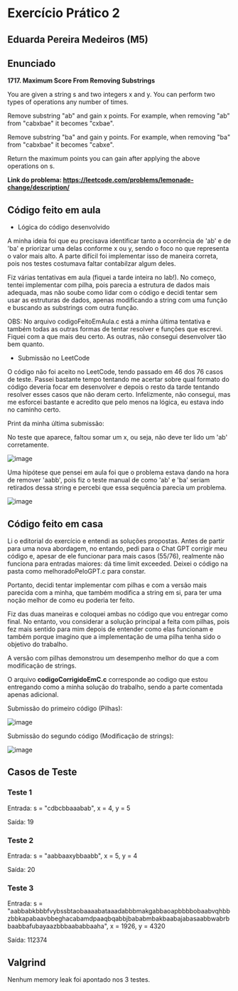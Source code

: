 # Exercício Prático 2

## Eduarda Pereira Medeiros (M5)

## Enunciado 

**1717. Maximum Score From Removing Substrings**

You are given a string s and two integers x and y. You can perform two types of operations any number of times.

Remove substring "ab" and gain x points.
For example, when removing "ab" from "cabxbae" it becomes "cxbae".

Remove substring "ba" and gain y points.
For example, when removing "ba" from "cabxbae" it becomes "cabxe".

Return the maximum points you can gain after applying the above operations on s.

**Link do problema: https://leetcode.com/problems/lemonade-change/description/**

## Código feito em aula

* Lógica do código desenvolvido
  
A minha ideia foi que eu precisava identificar tanto a ocorrência de 'ab' e de 'ba' e priorizar uma delas conforme x ou y, sendo o foco no que representa o valor mais alto.
A parte difícil foi implementar isso de maneira correta, pois nos testes costumava faltar contabilzar algum deles.

Fiz várias tentativas em aula (fiquei a tarde inteira no lab!). No começo, tentei implementar com pilha, pois parecia a estrutura de dados mais adequada, mas não soube como lidar com o código e decidi tentar sem usar as estruturas de dados, apenas modificando a string com uma função e buscando as substrings com outra função.

OBS: No arquivo codigoFeitoEmAula.c está a minha última tentativa e também todas as outras formas de tentar resolver e funções que escrevi. Fiquei com a que mais deu certo. As outras, não consegui desenvolver tão bem quanto.

* Submissão no LeetCode

O código não foi aceito no LeetCode, tendo passado em 46 dos 76 casos de teste.
Passei bastante tempo tentando me acertar sobre qual formato do código deveria focar em desenvolver e depois o resto da tarde tentando resolver esses casos que não deram certo.
Infelizmente, não consegui, mas me esforcei bastante e acredito que pelo menos na lógica, eu estava indo no caminho certo.

Print da minha última submissão:

No teste que aparece, faltou somar um x, ou seja, não deve ter lido um 'ab' corretamente.

![image](https://github.com/user-attachments/assets/8b92d84a-f6a1-448e-8544-56c6852b99db)

Uma hipótese que pensei em aula foi que o problema estava dando na hora de remover 'aabb', pois fiz o teste manual de como 'ab' e 'ba' seriam retirados dessa string e percebi que essa sequência parecia um problema.

![image](https://github.com/user-attachments/assets/4cca26ea-679a-4141-ac8f-152586636316)


## Código feito em casa

Li o editorial do exercício e entendi as soluções propostas. Antes de partir para uma nova abordagem, no entando, pedi para o Chat GPT corrigir meu código e, apesar de ele funcionar para mais casos (55/76), realmente não funciona para entradas maiores: dá time limit exceeded. Deixei o código na pasta como melhoradoPeloGPT.c para constar.

Portanto, decidi tentar implementar com pilhas e com a versão mais parecida com a minha, que também modifica a string em si, para ter uma noção melhor de como eu poderia ter feito.

Fiz das duas maneiras e coloquei ambas no código que vou entregar como final. No entanto, vou considerar a solução principal a feita com pilhas, pois fez mais sentido para mim depois de entender como elas funcionam e também porque imagino que a implementação de uma pilha tenha sido o objetivo do trabalho.

A versão com pilhas demonstrou um desempenho melhor do que a com modificação de strings.

O arquivo **codigoCorrigidoEmC.c** corresponde ao codigo que estou entregando como a minha solução do trabalho, sendo a parte comentada apenas adicional. 

Submissão do primeiro código (Pilhas):

![image](https://github.com/user-attachments/assets/e20e51d9-6439-4edc-bd0f-666e9ecfc379)

Submissão do segundo código (Modificação de strings):

![image](https://github.com/user-attachments/assets/478bc7fa-bc77-41ec-98cf-abf89cde13f2)

## Casos de Teste

### Teste 1

Entrada: s = "cdbcbbaaabab", x = 4, y = 5

Saída: 19

### Teste 2

Entrada: s = "aabbaaxybbaabb", x = 5, y = 4

Saída: 20

### Teste 3

Entrada: s = "aabbabkbbbfvybssbtaobaaaabataaadabbbmakgabbaoapbbbbobaabvqhbbzbbkapabaavbbeghacabamdpaaqbqabbjbababmbakbaabajabasaabbwabrbbaabbafubayaazbbbaababbaaha", x = 1926, y = 4320

Saída: 112374

## Valgrind

Nenhum memory leak foi apontado nos 3 testes.
